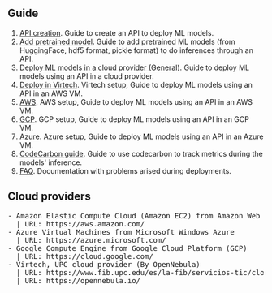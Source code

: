 ## Guide

1. [API creation](01_create_api.md). Guide to create an API to deploy ML models.
2. [Add pretrained model](02_add_models.md). Guide to add pretrained ML models (from HuggingFace, hdf5 format, pickle format) to do inferences through an API.
3. [Deploy ML models in a cloud provider (General)](03_deploy_general.md). Guide to deploy ML models using an API in a cloud provider.
4. [Deploy in Virtech](04_deploy_fib.md). Virtech setup, Guide to deploy ML models using an API in an AWS VM.
5. [AWS](05_deploy_aws.md). AWS setup, Guide to deploy ML models using an API in an AWS VM.
6. [GCP](06_deploy_gcp.md). GCP setup, Guide to deploy ML models using an API in an GCP VM.
7. [Azure](07_deploy_azure.md). Azure setup, Guide to deploy ML models using an API in an Azure VM.
8. [CodeCarbon guide](codecarbon.md). Guide to use codecarbon to track metrics during the models' inference.
9. [FAQ](FAQ.md). Documentation with problems arised during deployments.



## Cloud providers

<pre/>
- Amazon Elastic Compute Cloud (Amazon EC2) from Amazon Web Services (AWS)
  | URL: https://aws.amazon.com/
- Azure Virtual Machines from Microsoft Windows Azure
  | URL: https://azure.microsoft.com/
- Google Compute Engine from Google Cloud Platform (GCP)
  | URL: https://cloud.google.com/
- Virtech, UPC cloud provider (By OpenNebula)
  | URL: https://www.fib.upc.edu/es/la-fib/servicios-tic/cloud-docente-fib
  | URL: https://opennebula.io/
</pre>